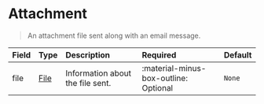 [comment]: # (AUTOGENERATED MARKDOWN CONTENT)
# Attachment
> An attachment file sent along with an email message.

| Field | Type | Description | Required | Default |
| :--- | :--- | :--- | :--- | :--- |
| file | [File](/howler/odm/class/file) | Information about the file sent. | :material-minus-box-outline: Optional | `None` |